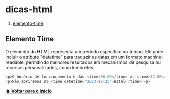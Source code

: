 # dicas-html

1.  [elemento-time](#time)

## **Elemento Time**

O elemento <time> do HTML representa um período específico no tempo. Ele pode incluir o atributo "datetime" para traduzir as datas em um formato machine-readable, permitindo melhores resultados em mecanismos de pesquisa ou recursos personalizados, como lembretes.

```javascript
<p>O horário de funcionamento é das <time>08:00</time> às <time>17:00</time></p>
<p>Não abriremos no <time datetime="2023-12-25">natal</time></p>
```

**[⬆ Voltar para o início](#dicas-html)**
